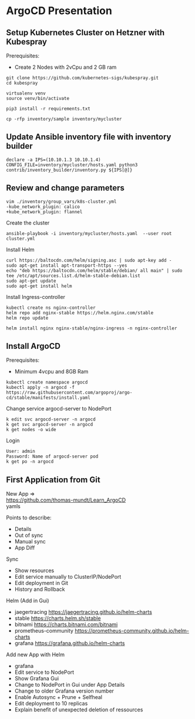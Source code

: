 # ArgoCD Presentation

## Setup Kubernetes Cluster on Hetzner with Kubespray

Prerequisites:
- Create 2 Nodes with 2vCpu and 2 GB ram 


```
git clone https://github.com/kubernetes-sigs/kubespray.git
cd kubespray

virtualenv venv
source venv/bin/activate

pip3 install -r requirements.txt

```

```
cp -rfp inventory/sample inventory/mycluster
```



## Update Ansible inventory file with inventory builder
```
declare -a IPS=(10.10.1.3 10.10.1.4)
CONFIG_FILE=inventory/mycluster/hosts.yaml python3 contrib/inventory_builder/inventory.py ${IPS[@]}
```


## Review and change parameters
```
vim ./inventory/group_vars/k8s-cluster.yml
-kube_network_plugin: calico
+kube_network_plugin: flannel
```


Create the cluster
```
ansible-playbook -i inventory/mycluster/hosts.yaml  --user root cluster.yml
```


Install Helm
```
curl https://baltocdn.com/helm/signing.asc | sudo apt-key add -
sudo apt-get install apt-transport-https --yes
echo "deb https://baltocdn.com/helm/stable/debian/ all main" | sudo tee /etc/apt/sources.list.d/helm-stable-debian.list
sudo apt-get update
sudo apt-get install helm
```


Install Ingress-controller
```
kubectl create ns nginx-controller
helm repo add nginx-stable https://helm.nginx.com/stable
helm repo update

helm install nginx nginx-stable/nginx-ingress -n nginx-controller
```


## Install ArgoCD

Prerequisites:
- Minimum 4vcpu and 8GB Ram  

```
kubectl create namespace argocd
kubectl apply -n argocd -f https://raw.githubusercontent.com/argoproj/argo-cd/stable/manifests/install.yaml
```

Change service argocd-server to NodePort
```
k edit svc argocd-server -n argocd
k get svc argocd-server -n argocd
k get nodes -o wide
```

Login
```
User: admin
Password: Name of argocd-server pod
k get po -n argocd
```



## First Application from Git

New App =>  
https://github.com/thomas-mundt/Learn_ArgoCD  
yamls  

Points to describe:  
- Details  
- Out of sync  
- Manual sync  
- App Diff  

Sync  
- Show resources  
- Edit service manually to ClusterIP/NodePort  
- Edit deployment in Git  
- History and Rollback  

Helm (Add in Gui)  
- jaegertracing       	https://jaegertracing.github.io/helm-charts  
- stable              	https://charts.helm.sh/stable  
- bitnami             	https://charts.bitnami.com/bitnami  
- prometheus-community	https://prometheus-community.github.io/helm-charts  
- grafana             	https://grafana.github.io/helm-charts  

Add new App with Helm  
- grafana  
- Edit service to NodePort  
- Show Grafana Gui
- Change to NodePort in Gui under App Details
- Change to older Grafana version number 
- Enable Autosync + Prune + Selfheal
- Edit deployment to 10 replicas
- Explain benefit of unexpected deletion of ressources





